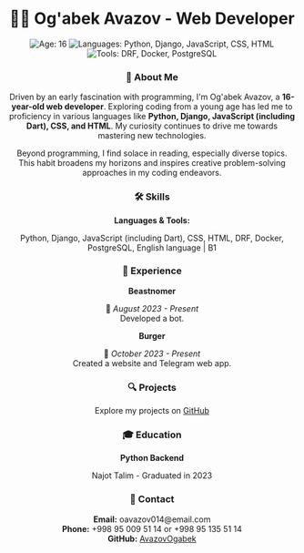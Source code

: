 <h1 align="center">👨‍💻 Og'abek Avazov - Web Developer</h1>

<p align="center">
  <img src="https://img.shields.io/badge/Age-16-blue" alt="Age: 16">
  <img src="https://img.shields.io/badge/Languages-Python%2C%20Django%2C%20JavaScript%2C%20CSS%2C%20HTML-success" alt="Languages: Python, Django, JavaScript, CSS, HTML">
  <img src="https://img.shields.io/badge/Tools-DRF%2C%20Docker%2C%20PostgreSQL-informational" alt="Tools: DRF, Docker, PostgreSQL">
</p>

<div align="center">
  <h3>🚀 About Me</h3>
  <p>Driven by an early fascination with programming, I'm Og'abek Avazov, a <b>16-year-old web developer</b>. Exploring coding from a young age has led me to proficiency in various languages like <b>Python, Django, JavaScript (including Dart), CSS, and HTML</b>. My curiosity continues to drive me towards mastering new technologies.</p>
  <p>Beyond programming, I find solace in reading, especially diverse topics. This habit broadens my horizons and inspires creative problem-solving approaches in my coding endeavors.</p>

  <h3>🛠️ Skills</h3>
  <p><b>Languages & Tools:</b></p>
  <p>Python, Django, JavaScript (including Dart), CSS, HTML, DRF, Docker, PostgreSQL, English language | B1</p>

  <h3>📁 Experience</h3>
  <p><b>Beastnomer</b></p>
  <p>🤖 <i>August 2023 - Present</i><br>Developed a bot.</p>
  <p><b>Burger</b></p>
  <p>🍔 <i>October 2023 - Present</i><br>Created a website and Telegram web app.</p>

  <h3>🔍 Projects</h3>
  <p>Explore my projects on <a href="https://github.com/AvazovOgabek">GitHub</a></p>

  <h3>🎓 Education</h3>
  <p><b>Python Backend</b></p>
  <p>Najot Talim - Graduated in 2023</p>

  <h3>📧 Contact</h3>
  <p><b>Email:</b> oavazov014@email.com<br><b>Phone:</b> +998 95 009 51 14 or +998 95 135 51 14<br><b>GitHub:</b> <a href="https://github.com/AvazovOgabek">AvazovOgabek</a></p>
</div>
